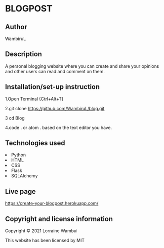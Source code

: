 # BLOGPOST

## Author
WambiruL

## Description
 A personal blogging website where you can create and share your opinions and other users can read and comment on them. 

## Installation/set-up instruction
1.Open Terminal {Ctrl+Alt+T}

2.git clone https://github.com/WambiruL/blog.git

3 cd Blog

4.code . or atom . based on the text editor you have.

## Technologies used
<li>Python</li>
<li>HTML</li>
<li>CSS</li>
<li>Flask</li>
<li>SQLAlchemy</li>

## Live page
https://create-your-blogpost.herokuapp.com/

## Copyright and license information
Copyright © 2021 Lorraine Wambui

This website has been licensed by MIT
